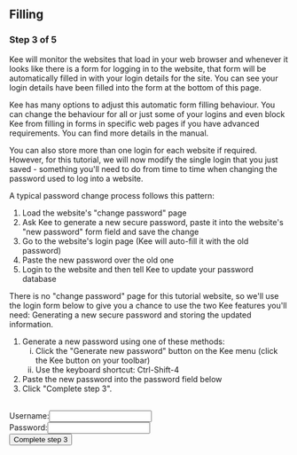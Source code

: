 
<h2>Filling</h2>

<h3>Step 3 of 5</h3>

<p>Kee will monitor the websites that load in your web browser and whenever it looks like there is a form for logging in to the website, that form will be automatically filled in with your login details for the site. You can see your login details have been filled into the form at the bottom of this page.</p>

<div class="info"><p>Kee has many options to adjust this automatic form filling behaviour. You can change the behaviour for all or just some of your logins and even block Kee from filling in forms in specific web pages if you have advanced requirements. You can find more details in the manual.</p></div>

<p>You can also store more than one login for each website if required. However, for this tutorial, we will now modify the single login that you just saved - something you'll need to do from time to time when changing the password used to log into a website.</p>

<p>A typical password change process follows this pattern:</p>
<ol>
	<li>Load the website's "change password" page</li>
	<li>Ask Kee to generate a new secure password, paste it into the website's "new password" form field and save the change</li>
	<li>Go to the website's login page (Kee will auto-fill it with the old password)</li>
	<li>Paste the new password over the old one</li>
	<li>Login to the website and then tell Kee to update your password database</li>
</ol>

<p>There is no "change password" page for this tutorial website, so we'll use the login form below to give you a chance to use the two Kee features you'll need: Generating a new secure password and storing the updated information.</p>

<div class="instruction"><ol>
	<li>Generate a new password using one of these methods:<ol style="list-style-type: lower-roman">
		<li>Click the "Generate new password" button on the Kee menu (click the Kee button on your toolbar)</li>
		<li>Use the keyboard shortcut: Ctrl-Shift-4</li></ol></li>
	<li>Paste the new password into the password field below</li>
	<li>Click "Complete step 3".</li>
    </ol>
</div>

<form action="/step4" method="get"><br/>
    <label for="username">Username:</label><input type="text" name="username" id="username"/><br/>
    <label for="password">Password:</label><input type="password" name="password" id="password"/><br/>
    <input type="submit" value="Complete step 3"/>
</form>
